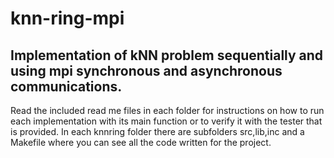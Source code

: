# knn-ring-mpi
## Implementation of kNN problem sequentially and using mpi synchronous and asynchronous communications.

Read the included read me files in each folder for instructions on how to run each implementation with its main function or to verify it with the tester that is provided. In each knnring folder there are subfolders src,lib,inc and a Makefile where you can see all the code written for the project.
